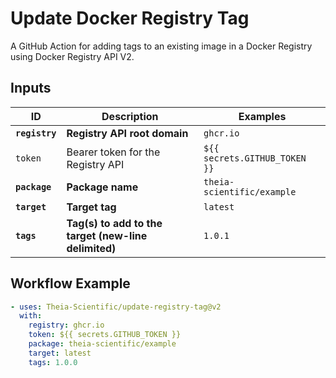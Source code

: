 # Update Docker Registry Tag

A GitHub Action for adding tags to an existing image in a Docker Registry using
Docker Registry API V2.

## Inputs

| ID             | Description                                          | Examples                      |
| -------------- | ---------------------------------------------------- | ----------------------------- |
| **`registry`** | **Registry API root domain**                         | `ghcr.io`                     |
| `token`        | Bearer token for the Registry API                    | `${{ secrets.GITHUB_TOKEN }}` |
| **`package`**  | **Package name**                                     | `theia-scientific/example`    |
| **`target`**   | **Target tag**                                       | `latest`                      |
| **`tags`**     | **Tag(s) to add to the target (new-line delimited)** | `1.0.1`                       |

## Workflow Example

```yaml
- uses: Theia-Scientific/update-registry-tag@v2
  with:
    registry: ghcr.io
    token: ${{ secrets.GITHUB_TOKEN }}
    package: theia-scientific/example
    target: latest
    tags: 1.0.0
```
